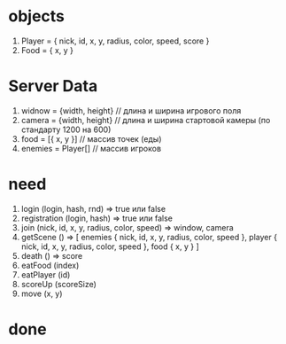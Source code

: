 
# objects
1. Player = { nick, id, x, y, radius, color, speed, score }
2. Food = { x, y }
# Server Data
1. widnow = {width, height} // длина и ширина игрового поля
2. camera = {width, height} // длина и ширина стартовой камеры (по стандарту 1200 на 600)
3. food = [{ x, y }] // массив точек (еды)
4. enemies = Player[] // массив игроков
# need
1. login (login, hash, rnd) => true или false
2. registration (login, hash) => true или false
3. join (nick, id, x, y, radius, color, speed) => window, camera
4. getScene () => [ 
    enemies { nick, id, x, y, radius, color, speed }, 
    player { nick, id, x, y, radius, color, speed }, 
    food { x, y } 
]
5. death () => score
6. eatFood (index)
7. eatPlayer (id)
8. scoreUp (scoreSize)
9. move (x, y)
# done
